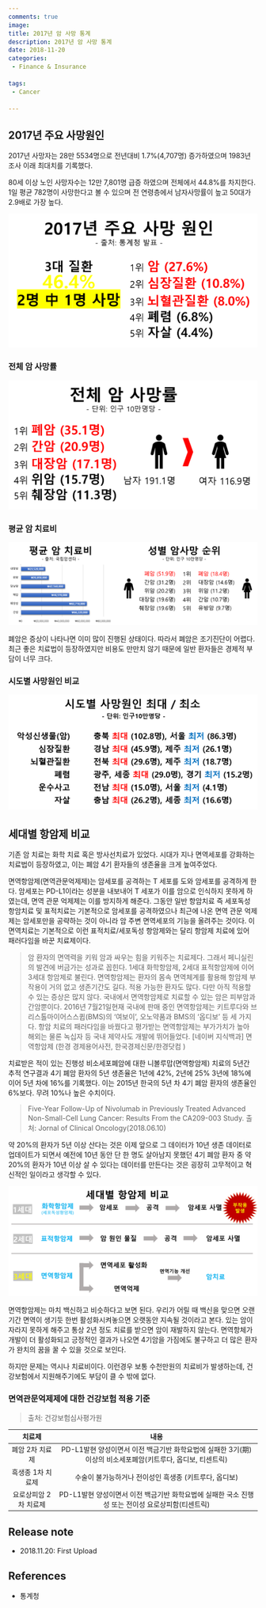 ```yaml
---
comments: true
image:
title: 2017년 암 사망 통계
description: 2017년 암 사망 통계
date: 2018-11-20
categories:
 - Finance & Insurance

tags:
 - Cancer

---
```


## 2017년 주요 사망원인

2017년 사망자는 28만 5534명으로 전년대비 1.7%(4,707명) 증가하였으며 1983년 조사 이래 최대치를 기록했다.

80세 이상 노인 사망자수는 12만 7,801명 급증 하였으며 전체에서 44.8%를 차지한다. 1일 평균 782명이 사망한다고 볼 수 있으며 전 연령층에서 남자사망률이 높고 50대가 2.9배로 가장 높다.


<img src = "https://github.com/mikail0205/mikail0205.github.io/blob/master/assets/images/2018/SLI/2017%20%EC%A3%BC%EC%9A%94%20%EC%82%AC%EB%A7%9D%EC%9B%90%EC%9D%B8.png?raw=true" class = "fit image">

### 전체 암 사망률

<img src = "https://github.com/mikail0205/mikail0205.github.io/blob/master/assets/images/2018/SLI/2017%20%EC%95%94%20%EC%82%AC%EB%A7%9D%EB%A5%A0.png?raw=true" class = "fit image">

### 평균 암 치료비

<img src = "https://github.com/mikail0205/mikail0205.github.io/blob/master/assets/images/2018/SLI/%ED%8F%89%EA%B7%A0%20%EC%95%94%20%EC%B9%98%EB%A3%8C%EB%B9%84,%20%EC%84%B1%EB%B3%84%20%EC%95%94%EC%82%AC%EB%A7%9D%20%EC%88%9C%EC%9C%84.png?raw=true" class = "fit image">

폐암은 증상이 나타나면 이미 많이 진행된 상태이다. 따라서 폐암은 조기진단이 어렵다. 최근 좋은 치료법이 등장하였지만 비용도 만만치 않기 때문에 일반 환자들은 경제적 부담이 너무 크다.

### 시도별 사망원인 비교

<img src = "https://github.com/mikail0205/mikail0205.github.io/blob/master/assets/images/2018/SLI/%EC%8B%9C%EB%8F%84%EB%B3%84%20%EC%82%AC%EB%A7%9D%EC%9B%90%EC%9D%B8%20%EC%B5%9C%EB%8C%80,%20%EC%B5%9C%EC%86%8C.png?raw=true" class = "fit image"> 

## 세대별 항암제 비교

기존 암 치료는 화학 치료 혹은 방사선치료가 있었다. 시대가 지나 면역세포를 강화하는 치료법이 등장하였고, 이는 폐암 4기 환자들의 생존율을 크게 높여주었다.

면역항암제(면역관문억제제)는 암세포를 공격하는 T 세포를 도와 암세포를 공격하게 한다. 암세포는 PD-L1이라는 성분을 내보내어 T 세포가 이를 암으로 인식하지 못하게 하였는데, 면역 관문 억제제는 이를 방지하게 해준다. 그동안 일반 항암치료 즉 세포독성 항암치료 및 표적치료는 기본적으로 암세포를 공격하였으나 최근에 나온 면역 관문 억제제는 암세포만을 공략하는 것이 아니라 암 주변 면역세포의 기능을 올려주는 것이다. 이 면역치료는 기본적으로 이런 표적치료/세포독성 항암제와는 달리 항암제 치료에 있어 패러다임을 바꾼 치료제이다.

>암 환자의 면역력을 키워 암과 싸우는 힘을 키워주는 치료제다. 그래서 페니실린의 발견에 버금가는 성과로 꼽힌다. 1세대 화학항암제, 2세대 표적항암제에 이어 3세대 항암제로 불린다. 면역항암제는 환자의 몸속 면역체계를 활용해 항암제 부작용이 거의 없고 생존기간도 길다. 적용 가능한 환자도 많다. 다만 아직 적용할 수 있는 증상은 많지 않다. 국내에서 면역항암제로 치료할 수 있는 암은 피부암과 간암뿐이다. 2016년 7월21일현재 국내에 판매 중인 면역항암제는 키트루다와 브리스톨마이어스스큅(BMS)의 ‘여보이’, 오노약품과 BMS의 ‘옵디보’ 등 세 가지다. 항암 치료의 패러다임을 바꿨다고 평가받는 면역항암제는 부가가치가 높아 해외는 물론 녹십자 등 국내 제약사도 개발에 뛰어들었다. 
[네이버 지식백과] 면역항암제 (한경 경제용어사전, 한국경제신문/한경닷컴 )


치료받은 적이 있는 진행성 비소세포폐암에 대한 니볼루맙(면역항암제) 치료의 5년간 추적 연구결과 4기 폐암 환자의 5년 생존율은 1년에 42%, 2년에 25% 3년에 18%에 이어 5년 차에 16%를 기록했다. 이는 2015년 한국의 5년 차 4기 폐암 환자의 생존율인 6%보다. 무려 10%나 높은 수치이다.
>Five-Year Follow-Up of Nivolumab in Previously Treated Advanced Non-Small-Cell Lung Cancer: Results From the CA209-003 Study.
출처: Jornal of Clinical Oncology(2018.06.10)

약 20%의 환자가 5년 이상 산다는 것은 이제 앞으로 그 데이터가 10년 생존 데이터로 업데이트가 되면서 예전에 10년 동안 단 한 명도 살아남지 못했던 4기 폐암 환자 중 약 20%의 환자가 10년 이상 살 수 있다는 데이터를 만든다는 것은 굉장히 고무적이고 혁신적인 일이라고 생각할 수 있다.

<img src = "https://github.com/mikail0205/mikail0205.github.io/blob/master/assets/images/2018/SLI/%EC%84%B8%EB%8C%80%EB%B3%84%20%ED%95%AD%EC%95%94%EC%A0%9C%20%EB%B9%84%EA%B5%90.png?raw=true" class = "fit image">

면역항암제는 마치 백신하고 비슷하다고 보면 된다. 우리가 어릴 때 백신을 맞으면 오랜 기간 면역이 생기듯 한번 활성화시켜놓으면 오랫동안 지속될 것이라고 본다. 있는 암이 자라지 못하게 해주고 통상 2년 정도 치료를 받으면 암이 재발하지 않는다. 면역항체가 개발이 더 활성화되고 긍정적인 결과가 나오면 4기암을 가짐에도 불구하고 더 많은 환자가 완치의 꿈을 꿀 수 있을 것으로 보인다.

하지만 문제는 역시나 치료비이다. 이런경우 보통 수천만원의 치료비가 발생하는데, 건강보험에서 지원해주기에도 부담이 클 수 밖에 없다.

### 면역관문억제제에 대한 건강보험 적용 기준
> 출처: 건강보험심사평가원

|치료제|내용|
|:---:|:--:|
|폐암 2차 치료제 | PD-L1발현 양성이면서 이전 백금기반 화학요법에 실패한 3기(期)이상의 비소세포폐암(키트루다, 옵디보, 티센트릭)|
|흑생종 1차 치료제 | 수술이 불가능하거나 전이성인 흑생종 (키트루다, 옵디보)|
|요로상피암 2차 치료제 | PD-L1발현 양성이면서 이전 백금기반 화학요법에 실패한 국소 진행성 또는 전이성 요로상피함(티센트릭)|

## Release note
- 2018.11.20: First Upload

## References
- 통계청
